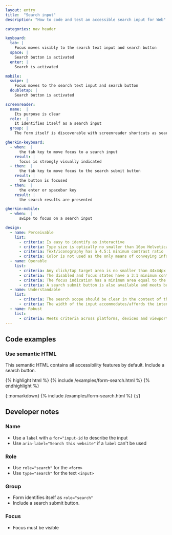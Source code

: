 ```yaml
---
layout: entry
title:  "Search input"
description: "How to code and test an accessible search input for Web"

categories: nav header

keyboard:
  tab: |
    Focus moves visibly to the search text input and search button
  space: |
    Search button is activated
  enter: |
    Search is activated

mobile:
  swipe: |
    Focus moves to the search text input and search button
  doubletap: |
    Search button is activated

screenreader:
  name:  |
    Its purpose is clear
  role:  |
    It identifies itself as a search input
  group: |
    The form itself is discoverable with screenreader shortcuts as search landmark

gherkin-keyboard: 
  - when:  |
      the tab key to move focus to a search input
    result: |
      focus is strongly visually indicated
  - then:  |
      the tab key to move focus to the search submit button
    result: |
      the button is focused
  - then:  |
      the enter or spacebar key
    result: |
      the search results are presented

gherkin-mobile:
  - when:  |
      swipe to focus on a search input

design:
  - name: Perceivable
    list:
      - criteria: Is easy to identify as interactive
      - criteria: Type size is optically no smaller than 16px Helvetica
      - criteria: Text/iconography has a 4.5:1 minimum contrast ratio
      - criteria: Color is not used as the only means of conveying information or state (error, success, focus, disabled etc)
  - name: Operable
    list:
      - criteria: Any click/tap target area is no smaller than 44x44px
      - criteria: The disabled and focus states have a 3:1 minimum contrast ratio against default
      - criteria: The focus indication has a minimum area equal to the width of the element and 2px in height
      - criteria: A search submit button is also available and meets button design criteria
  - name: Understandable
    list:
      - criteria: The search scope should be clear in the context of the whole page
      - criteria: The width of the input accommodates/affords the intended input, reinforcing its purpose
  - name: Robust
    list:
      - criteria: Meets criteria across platforms, devices and viewports
---
```


## Code examples

### Use semantic HTML
This semantic HTML contains all accessibility features by default. Include a search button.

{% highlight html %}
{% include /examples/form-search.html %}
{% endhighlight %}

{::nomarkdown}
<example>
{% include /examples/form-search.html %}
</example>
{:/}

## Developer notes

### Name
- Use a `label` with a `for="input-id` to describe the input
- Use `aria-label="Search this website"` if a `label` can't be used

### Role
- Use `role="search"` for the `<form>`
- Use `type="search"` for the text `<input>`

### Group
- Form identifies itself as `role="search"` 
- Include a search submit button.

### Focus
- Focus must be visible


